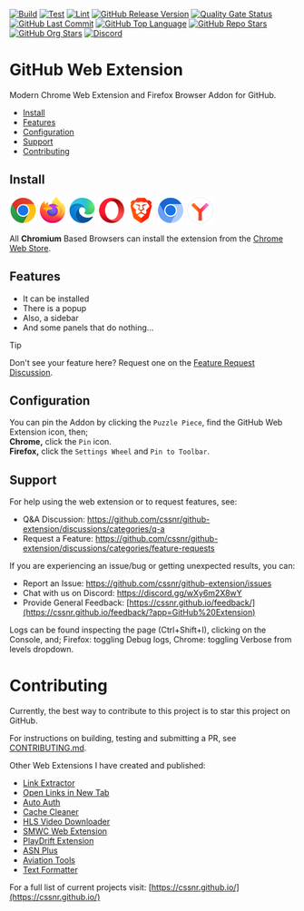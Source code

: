 [![Build](https://img.shields.io/github/actions/workflow/status/cssnr/github-extension/build.yaml?logo=github&logoColor=white&label=build)](https://github.com/cssnr/github-extension/actions/workflows/build.yaml)
[![Test](https://img.shields.io/github/actions/workflow/status/cssnr/github-extension/test.yaml?logo=github&logoColor=white&label=test)](https://github.com/cssnr/github-extension/actions/workflows/test.yaml)
[![Lint](https://img.shields.io/github/actions/workflow/status/cssnr/github-extension/lint.yaml?logo=github&logoColor=white&label=lint)](https://github.com/cssnr/github-extension/actions/workflows/lint.yaml)
[![GitHub Release Version](https://img.shields.io/github/v/release/cssnr/github-extension?logo=github)](https://github.com/cssnr/github-extension/releases/latest)
[![Quality Gate Status](https://sonarcloud.io/api/project_badges/measure?project=cssnr_github-extension&metric=alert_status&label=quality)](https://sonarcloud.io/summary/overall?id=cssnr_github-extension)
[![GitHub Last Commit](https://img.shields.io/github/last-commit/cssnr/github-extension?logo=github&logoColor=white&label=updated)](https://github.com/cssnr/github-extension/graphs/commit-activity)
[![GitHub Top Language](https://img.shields.io/github/languages/top/cssnr/github-extension?logo=htmx&logoColor=white)](https://github.com/cssnr/github-extension)
[![GitHub Repo Stars](https://img.shields.io/github/stars/cssnr/github-extension?style=flat&logo=github&logoColor=white)](https://github.com/cssnr/github-extension/stargazers)
[![GitHub Org Stars](https://img.shields.io/github/stars/cssnr?style=flat&logo=github&logoColor=white&label=org%20stars)](https://cssnr.github.io/)
[![Discord](https://img.shields.io/discord/899171661457293343?logo=discord&logoColor=white&label=discord&color=7289da)](https://discord.gg/wXy6m2X8wY)

# GitHub Web Extension

Modern Chrome Web Extension and Firefox Browser Addon for GitHub.

- [Install](#Install)
- [Features](#Features)
- [Configuration](#Configuration)
- [Support](#Support)
- [Contributing](#Contributing)

## Install

[![Chrome](https://raw.githubusercontent.com/smashedr/logo-icons/master/browsers/chrome_48.png)](https://github.com/cssnr/github-extension/releases/latest)
[![Firefox](https://raw.githubusercontent.com/smashedr/logo-icons/master/browsers/firefox_48.png)](https://github.com/cssnr/github-extension/releases/latest)
[![Edge](https://raw.githubusercontent.com/smashedr/logo-icons/master/browsers/edge_48.png)](https://github.com/cssnr/github-extension/releases/latest)
[![Opera](https://raw.githubusercontent.com/smashedr/logo-icons/master/browsers/opera_48.png)](https://github.com/cssnr/github-extension/releases/latest)
[![Brave](https://raw.githubusercontent.com/smashedr/logo-icons/master/browsers/brave_48.png)](https://github.com/cssnr/github-extension/releases/latest)
[![Chromium](https://raw.githubusercontent.com/smashedr/logo-icons/master/browsers/chromium_48.png)](https://github.com/cssnr/github-extension/releases/latest)
[![Yandex](https://raw.githubusercontent.com/smashedr/logo-icons/master/browsers/yandex_48.png)](https://github.com/cssnr/github-extension/releases/latest)

All **Chromium** Based Browsers can install the extension from the
[Chrome Web Store](https://github.com/cssnr/github-extension/releases/latest).

## Features

- It can be installed
- There is a popup
- Also, a sidebar
- And some panels that do nothing...

> [!TIP]
> Don't see your feature here?
> Request one on the [Feature Request Discussion](https://github.com/cssnr/github-extension/discussions/categories/feature-requests).

## Configuration

You can pin the Addon by clicking the `Puzzle Piece`, find the GitHub Web Extension icon, then;  
**Chrome,** click the `Pin` icon.  
**Firefox,** click the `Settings Wheel` and `Pin to Toolbar`.

## Support

For help using the web extension or to request features, see:

- Q&A Discussion: https://github.com/cssnr/github-extension/discussions/categories/q-a
- Request a Feature: https://github.com/cssnr/github-extension/discussions/categories/feature-requests

If you are experiencing an issue/bug or getting unexpected results, you can:

- Report an Issue: https://github.com/cssnr/github-extension/issues
- Chat with us on Discord: https://discord.gg/wXy6m2X8wY
- Provide General Feedback: [https://cssnr.github.io/feedback/](https://cssnr.github.io/feedback/?app=GitHub%20Extension)

Logs can be found inspecting the page (Ctrl+Shift+I), clicking on the Console, and;
Firefox: toggling Debug logs, Chrome: toggling Verbose from levels dropdown.

# Contributing

Currently, the best way to contribute to this project is to star this project on GitHub.

For instructions on building, testing and submitting a PR, see [CONTRIBUTING.md](CONTRIBUTING.md).

Other Web Extensions I have created and published:

- [Link Extractor](https://github.com/cssnr/link-extractor?tab=readme-ov-file#readme)
- [Open Links in New Tab](https://github.com/cssnr/open-links-in-new-tab?tab=readme-ov-file#readme)
- [Auto Auth](https://github.com/cssnr/auto-auth?tab=readme-ov-file#readme)
- [Cache Cleaner](https://github.com/cssnr/cache-cleaner?tab=readme-ov-file#readme)
- [HLS Video Downloader](https://github.com/cssnr/hls-video-downloader?tab=readme-ov-file#readme)
- [SMWC Web Extension](https://github.com/cssnr/smwc-web-extension?tab=readme-ov-file#readme)
- [PlayDrift Extension](https://github.com/cssnr/playdrift-extension?tab=readme-ov-file#readme)
- [ASN Plus](https://github.com/cssnr/asn-plus?tab=readme-ov-file#readme)
- [Aviation Tools](https://github.com/cssnr/aviation-tools?tab=readme-ov-file#readme)
- [Text Formatter](https://github.com/cssnr/text-formatter?tab=readme-ov-file#readme)

For a full list of current projects visit: [https://cssnr.github.io/](https://cssnr.github.io/)
